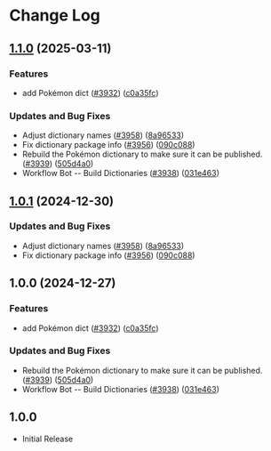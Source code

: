# Change Log

## [1.1.0](https://github.com/ThomasNieto/cspell-dicts/compare/@cspell/dict-pokemon@1.0.1...@cspell/dict-pokemon@1.1.0) (2025-03-11)


### Features

* add Pokémon dict ([#3932](https://github.com/ThomasNieto/cspell-dicts/issues/3932)) ([c0a35fc](https://github.com/ThomasNieto/cspell-dicts/commit/c0a35fc3388a44903e18ea2950ff4268c27721f8))


### Updates and Bug Fixes

* Adjust dictionary names ([#3958](https://github.com/ThomasNieto/cspell-dicts/issues/3958)) ([8a96533](https://github.com/ThomasNieto/cspell-dicts/commit/8a96533bec21280103740868b81559437c413501))
* Fix dictionary package info ([#3956](https://github.com/ThomasNieto/cspell-dicts/issues/3956)) ([090c088](https://github.com/ThomasNieto/cspell-dicts/commit/090c0881c3a66e946fe49baf16e54c4b1231cceb))
* Rebuild the Pokémon dictionary to make sure it can be published. ([#3939](https://github.com/ThomasNieto/cspell-dicts/issues/3939)) ([505d4a0](https://github.com/ThomasNieto/cspell-dicts/commit/505d4a08d13b8e3ac4a9680931d881ca96fe526a))
* Workflow Bot -- Build Dictionaries ([#3938](https://github.com/ThomasNieto/cspell-dicts/issues/3938)) ([031e463](https://github.com/ThomasNieto/cspell-dicts/commit/031e463cf759dbdd68a55e1946995d020afc7d69))

## [1.0.1](https://github.com/streetsidesoftware/cspell-dicts/compare/@cspell/dict-pokemon@1.0.0...@cspell/dict-pokemon@1.0.1) (2024-12-30)


### Updates and Bug Fixes

* Adjust dictionary names ([#3958](https://github.com/streetsidesoftware/cspell-dicts/issues/3958)) ([8a96533](https://github.com/streetsidesoftware/cspell-dicts/commit/8a96533bec21280103740868b81559437c413501))
* Fix dictionary package info ([#3956](https://github.com/streetsidesoftware/cspell-dicts/issues/3956)) ([090c088](https://github.com/streetsidesoftware/cspell-dicts/commit/090c0881c3a66e946fe49baf16e54c4b1231cceb))

## 1.0.0 (2024-12-27)


### Features

* add Pokémon dict ([#3932](https://github.com/streetsidesoftware/cspell-dicts/issues/3932)) ([c0a35fc](https://github.com/streetsidesoftware/cspell-dicts/commit/c0a35fc3388a44903e18ea2950ff4268c27721f8))


### Updates and Bug Fixes

* Rebuild the Pokémon dictionary to make sure it can be published. ([#3939](https://github.com/streetsidesoftware/cspell-dicts/issues/3939)) ([505d4a0](https://github.com/streetsidesoftware/cspell-dicts/commit/505d4a08d13b8e3ac4a9680931d881ca96fe526a))
* Workflow Bot -- Build Dictionaries ([#3938](https://github.com/streetsidesoftware/cspell-dicts/issues/3938)) ([031e463](https://github.com/streetsidesoftware/cspell-dicts/commit/031e463cf759dbdd68a55e1946995d020afc7d69))

## 1.0.0

- Initial Release
